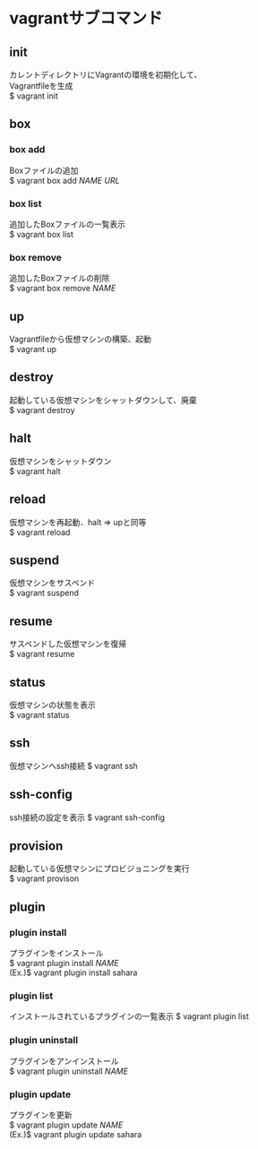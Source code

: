 # vagrantサブコマンド

## init
カレントディレクトリにVagrantの環境を初期化して、  
Vagrantfileを生成  
$ vagrant init  

## box

### box add
Boxファイルの追加  
$ vagrant box add _NAME_ _URL_  

### box list
追加したBoxファイルの一覧表示  
$ vagrant box list  

### box remove
追加したBoxファイルの削除  
$ vagrant box remove _NAME_  

## up
Vagrantfileから仮想マシンの構築、起動  
$ vagrant up  

## destroy
起動している仮想マシンをシャットダウンして、廃棄  
$ vagrant destroy  

## halt
仮想マシンをシャットダウン  
$ vagrant halt

## reload
仮想マシンを再起動．halt => upと同等  
$ vagrant reload  

## suspend
仮想マシンをサスペンド  
$ vagrant suspend  

## resume
サスペンドした仮想マシンを復帰  
$ vagrant resume  

## status
仮想マシンの状態を表示  
$ vagrant status  

## ssh
仮想マシンへssh接続
$ vagrant ssh  

## ssh-config
ssh接続の設定を表示
$ vagrant ssh-config  

## provision
起動している仮想マシンにプロビジョニングを実行  
$ vagrant provison  

## plugin

### plugin install
プラグインをインストール  
$ vagrant plugin install _NAME_  
(Ex.)$ vagrant plugin install sahara  

### plugin list
インストールされているプラグインの一覧表示
$ vagrant plugin list  

### plugin uninstall
プラグインをアンインストール  
$ vagrant plugin uninstall _NAME_  

### plugin update
プラグインを更新  
$ vagrant plugin update _NAME_  
(Ex.)$ vagrant plugin update sahara  



## 
